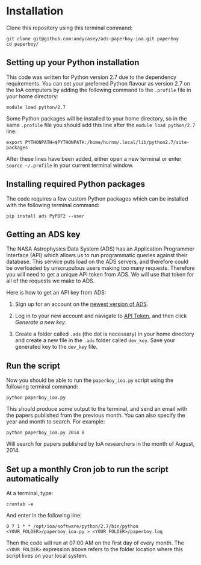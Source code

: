 Installation
============

Clone this repository using this terminal command:

    git clone git@github.com:andycasey/ads-paperboy-ioa.git paperboy
    cd paperboy/


Setting up your Python installation
-----------------------------------

This code was written for Python version 2.7 due to the dependency requirements.
You can set your preferred Python flavour as version 2.7 on the IoA computers by 
adding the following command to the `.profile` file in your home directory:

    module load python/2.7 

Some Python packages will be installed to your home directory, so in the same 
`.profile` file you should add this line after the `module load python/2.7` line:

    export PYTHONPATH=$PYTHONPATH:/home/hurnm/.local/lib/python2.7/site-packages

After these lines have been added, either open a new terminal or enter 
`source ~/.profile` in your current terminal window.


Installing required Python packages
-----------------------------------

The code requires a few custom Python packages which can be installed with the 
following terminal command:

    pip install ads PyPDF2 --user 


Getting an ADS key
------------------

The NASA Astrophysics Data System (ADS) has an Application Programmer Interface 
(API) which allows us to run programmatic queries against their database. This 
service puts load on the ADS servers, and therefore could be overloaded by
unscrupulous users making too many requests. Therefore you will need to get a 
unique API token from ADS. We will use that token for all of the requests we 
make to ADS.

Here is how to get an API key from ADS:

  1. Sign up for an account on the [newest version of ADS](https://ui.adsabs.harvard.edu).

  2. Log in to your new account and navigate to [API Token](https://ui.adsabs.harvard.edu/#user/settings/token),
     and then click *Generate a new key*.

  3. Create a folder called `.ads` (the dot is necessary) in your home 
     directory and create a new file in the `.ads` folder called `dev_key`. 
     Save your generated key to the `dev_key` file.


Run the script
--------------

Now you should be able to run the `paperboy_ioa.py` script using the following 
terminal command:

    python paperboy_ioa.py 

This should produce some output to the terminal, and send an email with the 
papers published from the previous month. You can also specify the year and
month to search. For example:

    python paperboy_ioa.py 2014 8

Will search for papers published by IoA researchers in the month of August, 2014.


Set up a monthly Cron job to run the script automatically
---------------------------------------------------------

At a terminal, type:

    crontab -e

And enter in the following line:

    0 7 1 * * /opt/ioa/software/python/2.7/bin/python <YOUR_FOLDER>/paperboy_ioa.py > <YOUR_FOLDER>/paperboy.log

Then the code will run at 07:00 AM on the first day of every month. The 
`<YOUR_FOLDER>` expression above refers to the folder location where this script
lives on your local system.
